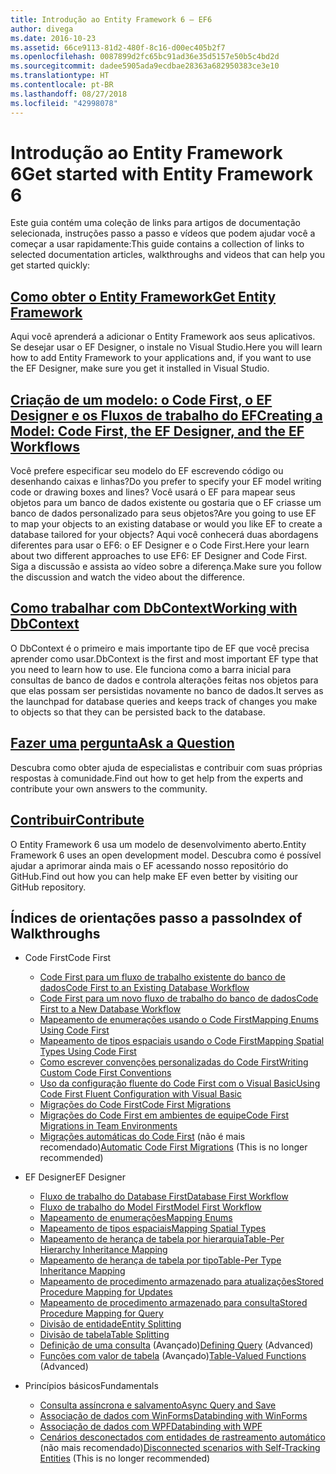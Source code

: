 ```yaml
---
title: Introdução ao Entity Framework 6 – EF6
author: divega
ms.date: 2016-10-23
ms.assetid: 66ce9113-81d2-480f-8c16-d00ec405b2f7
ms.openlocfilehash: 0087899d2fc65bc91ad36e35d5157e50b5c4bd2d
ms.sourcegitcommit: dadee5905ada9ecdbae28363a682950383ce3e10
ms.translationtype: HT
ms.contentlocale: pt-BR
ms.lasthandoff: 08/27/2018
ms.locfileid: "42998078"
---
```

# <a name="get-started-with-entity-framework-6"></a><span data-ttu-id="75bb6-102">Introdução ao Entity Framework 6</span><span class="sxs-lookup"><span data-stu-id="75bb6-102">Get started with Entity Framework 6</span></span>

<span data-ttu-id="75bb6-103">Este guia contém uma coleção de links para artigos de documentação selecionada, instruções passo a passo e vídeos que podem ajudar você a começar a usar rapidamente:</span><span class="sxs-lookup"><span data-stu-id="75bb6-103">This guide contains a collection of links to selected documentation articles, walkthroughs and videos that can help you get started quickly:</span></span>

## <a name="get-entity-frameworkef6fundamentalsinstallmd"></a>[<span data-ttu-id="75bb6-104">Como obter o Entity Framework</span><span class="sxs-lookup"><span data-stu-id="75bb6-104">Get Entity Framework</span></span>](~/ef6/fundamentals/install.md)
<span data-ttu-id="75bb6-105">Aqui você aprenderá a adicionar o Entity Framework aos seus aplicativos. Se desejar usar o EF Designer, o instale no Visual Studio.</span><span class="sxs-lookup"><span data-stu-id="75bb6-105">Here you will learn how to add Entity Framework to your applications and, if you want to use the EF Designer, make sure you get it installed in Visual Studio.</span></span>

## <a name="creating-a-model-code-first-the-ef-designer-and-the-ef-workflowsef6modelingindexmd"></a>[<span data-ttu-id="75bb6-106">Criação de um modelo: o Code First, o EF Designer e os Fluxos de trabalho do EF</span><span class="sxs-lookup"><span data-stu-id="75bb6-106">Creating a Model: Code First, the EF Designer, and the EF Workflows</span></span>](~/ef6/modeling/index.md)
<span data-ttu-id="75bb6-107">Você prefere especificar seu modelo do EF escrevendo código ou desenhando caixas e linhas?</span><span class="sxs-lookup"><span data-stu-id="75bb6-107">Do you prefer to specify your EF model writing code or drawing boxes and lines?</span></span>
<span data-ttu-id="75bb6-108">Você usará o EF para mapear seus objetos para um banco de dados existente ou gostaria que o EF criasse um banco de dados personalizado para seus objetos?</span><span class="sxs-lookup"><span data-stu-id="75bb6-108">Are you going to use EF to map your objects to an existing database or would you like EF to create a database tailored for your objects?</span></span>
<span data-ttu-id="75bb6-109">Aqui você conhecerá duas abordagens diferentes para usar o EF6: o EF Designer e o Code First.</span><span class="sxs-lookup"><span data-stu-id="75bb6-109">Here your learn about two different approaches to use EF6: EF Designer and Code First.</span></span>
<span data-ttu-id="75bb6-110">Siga a discussão e assista ao vídeo sobre a diferença.</span><span class="sxs-lookup"><span data-stu-id="75bb6-110">Make sure you follow the discussion and watch the video about the difference.</span></span>

## <a name="working-with-dbcontextef6fundamentalsworking-with-dbcontextmd"></a>[<span data-ttu-id="75bb6-111">Como trabalhar com DbContext</span><span class="sxs-lookup"><span data-stu-id="75bb6-111">Working with DbContext</span></span>](~/ef6/fundamentals/working-with-dbcontext.md)
<span data-ttu-id="75bb6-112">O DbContext é o primeiro e mais importante tipo de EF que você precisa aprender como usar.</span><span class="sxs-lookup"><span data-stu-id="75bb6-112">DbContext is the first and most important EF type that you need to learn how to use.</span></span> <span data-ttu-id="75bb6-113">Ele funciona como a barra inicial para consultas de banco de dados e controla alterações feitas nos objetos para que elas possam ser persistidas novamente no banco de dados.</span><span class="sxs-lookup"><span data-stu-id="75bb6-113">It serves as the launchpad for database queries and keeps track of changes you make to objects so that they can be persisted back to the database.</span></span>

## <a name="ask-a-questionef6resourcesget-helpmd"></a>[<span data-ttu-id="75bb6-114">Fazer uma pergunta</span><span class="sxs-lookup"><span data-stu-id="75bb6-114">Ask a Question</span></span>](~/ef6/resources/get-help.md)
<span data-ttu-id="75bb6-115">Descubra como obter ajuda de especialistas e contribuir com suas próprias respostas à comunidade.</span><span class="sxs-lookup"><span data-stu-id="75bb6-115">Find out how to get help from the experts and contribute your own answers to the community.</span></span>

## <a name="contributehttpgithubcomaspnetentityframework6"></a>[<span data-ttu-id="75bb6-116">Contribuir</span><span class="sxs-lookup"><span data-stu-id="75bb6-116">Contribute</span></span>](http://github.com/aspnet/EntityFramework6/)
<span data-ttu-id="75bb6-117">O Entity Framework 6 usa um modelo de desenvolvimento aberto.</span><span class="sxs-lookup"><span data-stu-id="75bb6-117">Entity Framework 6 uses an open development model.</span></span> <span data-ttu-id="75bb6-118">Descubra como é possível ajudar a aprimorar ainda mais o EF acessando nosso repositório do GitHub.</span><span class="sxs-lookup"><span data-stu-id="75bb6-118">Find out how you can help make EF even better by visiting our GitHub repository.</span></span>

## <a name="index-of-walkthroughs"></a><span data-ttu-id="75bb6-119">Índices de orientações passo a passo</span><span class="sxs-lookup"><span data-stu-id="75bb6-119">Index of Walkthroughs</span></span>

- <span data-ttu-id="75bb6-120">Code First</span><span class="sxs-lookup"><span data-stu-id="75bb6-120">Code First</span></span>
  - [<span data-ttu-id="75bb6-121">Code First para um fluxo de trabalho existente do banco de dados</span><span class="sxs-lookup"><span data-stu-id="75bb6-121">Code First to an Existing Database Workflow</span></span>](~/ef6/modeling/code-first/workflows/existing-database.md)
  - [<span data-ttu-id="75bb6-122">Code First para um novo fluxo de trabalho do banco de dados</span><span class="sxs-lookup"><span data-stu-id="75bb6-122">Code First to a New Database Workflow</span></span>](~/ef6/modeling/code-first/workflows/new-database.md)
  - [<span data-ttu-id="75bb6-123">Mapeamento de enumerações usando o Code First</span><span class="sxs-lookup"><span data-stu-id="75bb6-123">Mapping Enums Using Code First</span></span>](~/ef6/modeling/code-first/data-types/enums.md)
  - [<span data-ttu-id="75bb6-124">Mapeamento de tipos espaciais usando o Code First</span><span class="sxs-lookup"><span data-stu-id="75bb6-124">Mapping Spatial Types Using Code First</span></span>](~/ef6/modeling/code-first/data-types/spatial.md)
  - [<span data-ttu-id="75bb6-125">Como escrever convenções personalizadas do Code First</span><span class="sxs-lookup"><span data-stu-id="75bb6-125">Writing Custom Code First Conventions</span></span>](~/ef6/modeling/code-first/conventions/custom.md)
  - [<span data-ttu-id="75bb6-126">Uso da configuração fluente do Code First com o Visual Basic</span><span class="sxs-lookup"><span data-stu-id="75bb6-126">Using Code First Fluent Configuration with Visual Basic</span></span>](~/ef6/modeling/code-first/fluent/vb.md)
  - [<span data-ttu-id="75bb6-127">Migrações do Code First</span><span class="sxs-lookup"><span data-stu-id="75bb6-127">Code First Migrations</span></span>](~/ef6/modeling/code-first/migrations/index.md)
  - [<span data-ttu-id="75bb6-128">Migrações do Code First em ambientes de equipe</span><span class="sxs-lookup"><span data-stu-id="75bb6-128">Code First Migrations in Team Environments</span></span>](~/ef6/modeling/code-first/migrations/teams.md)
  - <span data-ttu-id="75bb6-129">[Migrações automáticas do Code First](~/ef6/modeling/code-first/migrations/automatic.md) (não é mais recomendado)</span><span class="sxs-lookup"><span data-stu-id="75bb6-129">[Automatic Code First Migrations](~/ef6/modeling/code-first/migrations/automatic.md) (This is no longer recommended)</span></span>

- <span data-ttu-id="75bb6-130">EF Designer</span><span class="sxs-lookup"><span data-stu-id="75bb6-130">EF Designer</span></span>
  - [<span data-ttu-id="75bb6-131">Fluxo de trabalho do Database First</span><span class="sxs-lookup"><span data-stu-id="75bb6-131">Database First Workflow</span></span>](~/ef6/modeling/designer/workflows/database-first.md)
  - [<span data-ttu-id="75bb6-132">Fluxo de trabalho do Model First</span><span class="sxs-lookup"><span data-stu-id="75bb6-132">Model First Workflow</span></span>](~/ef6/modeling/designer/workflows/model-first.md)
  - [<span data-ttu-id="75bb6-133">Mapeamento de enumerações</span><span class="sxs-lookup"><span data-stu-id="75bb6-133">Mapping Enums</span></span>](~/ef6/modeling/designer/data-types/enums.md)
  - [<span data-ttu-id="75bb6-134">Mapeamento de tipos espaciais</span><span class="sxs-lookup"><span data-stu-id="75bb6-134">Mapping Spatial Types</span></span>](~/ef6/modeling/designer/data-types/spatial.md)
  - [<span data-ttu-id="75bb6-135">Mapeamento de herança de tabela por hierarquia</span><span class="sxs-lookup"><span data-stu-id="75bb6-135">Table-Per Hierarchy Inheritance Mapping</span></span>](~/ef6/modeling/designer/inheritance/tph.md)
  - [<span data-ttu-id="75bb6-136">Mapeamento de herança de tabela por tipo</span><span class="sxs-lookup"><span data-stu-id="75bb6-136">Table-Per Type Inheritance Mapping</span></span>](~/ef6/modeling/designer/inheritance/tpt.md)
  - [<span data-ttu-id="75bb6-137">Mapeamento de procedimento armazenado para atualizações</span><span class="sxs-lookup"><span data-stu-id="75bb6-137">Stored Procedure Mapping for Updates</span></span>](~/ef6/modeling/designer/stored-procedures/cud.md)
  - [<span data-ttu-id="75bb6-138">Mapeamento de procedimento armazenado para consulta</span><span class="sxs-lookup"><span data-stu-id="75bb6-138">Stored Procedure Mapping for Query</span></span>](~/ef6/modeling/designer/stored-procedures/query.md)
  - [<span data-ttu-id="75bb6-139">Divisão de entidade</span><span class="sxs-lookup"><span data-stu-id="75bb6-139">Entity Splitting</span></span>](~/ef6/modeling/designer/entity-splitting.md)
  - [<span data-ttu-id="75bb6-140">Divisão de tabela</span><span class="sxs-lookup"><span data-stu-id="75bb6-140">Table Splitting</span></span>](~/ef6/modeling/designer/table-splitting.md)
  - <span data-ttu-id="75bb6-141">[Definição de uma consulta](~/ef6/modeling/designer/advanced/defining-query.md) (Avançado)</span><span class="sxs-lookup"><span data-stu-id="75bb6-141">[Defining Query](~/ef6/modeling/designer/advanced/defining-query.md) (Advanced)</span></span>
  - <span data-ttu-id="75bb6-142">[Funções com valor de tabela](~/ef6/modeling/designer/advanced/tvfs.md) (Avançado)</span><span class="sxs-lookup"><span data-stu-id="75bb6-142">[Table-Valued Functions](~/ef6/modeling/designer/advanced/tvfs.md) (Advanced)</span></span>

- <span data-ttu-id="75bb6-143">Princípios básicos</span><span class="sxs-lookup"><span data-stu-id="75bb6-143">Fundamentals</span></span>
  - [<span data-ttu-id="75bb6-144">Consulta assíncrona e salvamento</span><span class="sxs-lookup"><span data-stu-id="75bb6-144">Async Query and Save</span></span>](~/ef6/fundamentals/async.md)
  - [<span data-ttu-id="75bb6-145">Associação de dados com WinForms</span><span class="sxs-lookup"><span data-stu-id="75bb6-145">Databinding with WinForms</span></span>](~/ef6/fundamentals/databinding/winforms.md)
  - [<span data-ttu-id="75bb6-146">Associação de dados com WPF</span><span class="sxs-lookup"><span data-stu-id="75bb6-146">Databinding with WPF</span></span>](~/ef6/fundamentals/databinding/wpf.md)
  - <span data-ttu-id="75bb6-147">[Cenários desconectados com entidades de rastreamento automático](~/ef6/fundamentals/disconnected-entities/self-tracking-entities/walkthrough.md) (não mais recomendado)</span><span class="sxs-lookup"><span data-stu-id="75bb6-147">[Disconnected scenarios with Self-Tracking Entities](~/ef6/fundamentals/disconnected-entities/self-tracking-entities/walkthrough.md) (This is no longer recommended)</span></span>
